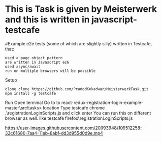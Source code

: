 
# This is Task is given by Meisterwerk and this is written in javascript-testcafe


#Example e2e tests (some of which are slightly silly) written in Testcafe, that:

    used a page object pattern
    are written in Javascript es6
    used async/await
    run on multiple browsers will be possible
Setup

    clone clone https://github.com/PramodKokadwar/MeisterwerkTask.git
    npm install -g testcafe

Run
  Open terminal 
  Go to to react-redux-registration-login-example-master\src\tasks> location
  Type testcafe chrome .\registrationLoginScripts.js  and click enter
  You can run this on different browser as well. like testcafe firefox\registrationLoginScripts.js
  
  
   


https://user-images.githubusercontent.com/20093948/109512258-32c61680-7aa4-11eb-8abf-dd3d955d0d9e.mp4

